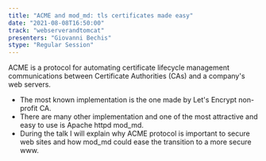```yaml
---
title: "ACME and mod_md: tls certificates made easy"
date: "2021-08-08T16:50:00" 
track: "webserverandtomcat"
presenters: "Giovanni Bechis"
stype: "Regular Session"
---
```

ACME is a protocol for automating certificate lifecycle management communications between Certificate Authorities (CAs) and a company's web servers.
* The most known implementation is the one made by Let's Encrypt non-profit CA.
* There are many other implementation and one of the most attractive and easy to use is Apache httpd mod_md.
* During the talk I will explain why ACME protocol is important to secure web sites and how mod_md could ease the transition to a more secure www.